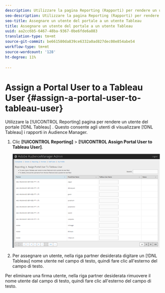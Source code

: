 ```yaml
---
description: Utilizzare la pagina Reporting (Rapporti) per rendere un utente del portale tableau un utente. Questo consente agli utenti di visualizzare i rapporti Tableau  Audience Manager.
seo-description: Utilizzare la pagina Reporting (Rapporti) per rendere un utente del portale tableau un utente. Questo consente agli utenti di visualizzare i rapporti Tableau  Audience Manager.
seo-title: Assegnare un utente del portale a un utente Tableau
title: Assegnare un utente del portale a un utente Tableau
uuid: aa2cc6b5-6467-48ba-9367-0be6fde6a883
translation-type: tm+mt
source-git-commit: be661580da839ce6332a0ad827dec08e854abe54
workflow-type: tm+mt
source-wordcount: '128'
ht-degree: 11%

---
```



# Assign a Portal User to a Tableau User {#assign-a-portal-user-to-tableau-user}

<!-- t_tabeau.xml -->

Utilizzare la [!UICONTROL Reporting] pagina per rendere un utente del portale [!DNL Tableau] . Questo consente agli utenti di visualizzare [!DNL Tableau] i rapporti in  Audience Manager.

1. Clic **[!UICONTROL Reporting]** > **[!UICONTROL Assign Portal User to Tableau User]**.

   ![](assets/tableau.png)

1. Per assegnare un utente, nella riga partner desiderata digitare un [!DNL Tableau] nome utente nel campo di testo, quindi fare clic all&#39;esterno del campo di testo.

Per eliminare una firma utente, nella riga partner desiderata rimuovere il nome utente dal campo di testo, quindi fare clic all&#39;esterno del campo di testo.
